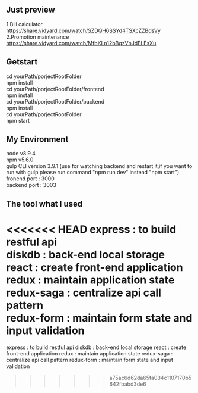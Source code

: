 ## Just preview

1.Bill calculator https://share.vidyard.com/watch/SZDQH6SSYd4TSXcZZBdsVy <br />
2.Promotion maintenance https://share.vidyard.com/watch/MfbKLn12bBqzVnJdELEsXu<br />

## Getstart

cd yourPath/porjectRootFolder<br />
npm install<br />
cd yourPath/porjectRootFolder/frontend<br />
npm install<br />
cd yourPath/porjectRootFolder/backend<br />
npm install<br />
cd yourPath/porjectRootFolder<br />
npm start<br />

## My Environment

node v8.9.4 <br />
npm v5.6.0 <br />
gulp CLI version 3.9.1 (use for watching backend and restart it,if you want to run with gulp please run command "npm run dev" instead "npm start") <br />
fronend port : 3000 <br />
backend port : 3003 <br />

## The tool what I used

<<<<<<< HEAD
express : to build restful api<br />
diskdb : back-end local storage<br />
react : create front-end application<br />
redux : maintain application state<br />
redux-saga : centralize api call pattern<br />
redux-form : maintain form state and input validation<br />
=======
express : to build restful api
diskdb : back-end local storage
react : create front-end application
redux : maintain application state
redux-saga : centralize api call pattern
redux-form : maintain form state and input validation
>>>>>>> a75ac6d62da65fa034c1107170b5642fbabd3de6

